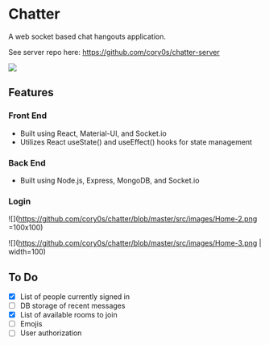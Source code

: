 # Chatter
A web socket based chat hangouts application.

See server repo here: https://github.com/cory0s/chatter-server

![](https://github.com/cory0s/chatter/blob/master/src/images/Home-1.png)

## Features

### Front End
- Built using React, Material-UI, and Socket.io
- Utilizes React useState() and useEffect() hooks for state management

### Back End
- Built using Node.js, Express, MongoDB, and Socket.io

### Login
![](https://github.com/cory0s/chatter/blob/master/src/images/Home-2.png =100x100)

![](https://github.com/cory0s/chatter/blob/master/src/images/Home-3.png | width=100)

## To Do
- [x] List of people currently signed in
- [ ] DB storage of recent messages
- [x] List of available rooms to join
- [ ] Emojis
- [ ] User authorization
